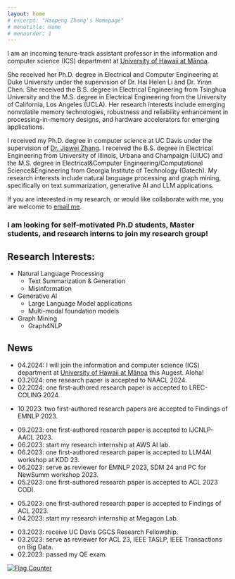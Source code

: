 ```yaml
---
layout: home
# excerpt: "Haopeng Zhang's Homepage"
# menutitle: Home
# menuorder: 1
---
```


I am an incoming tenure-track assistant professor in the information and computer science (ICS) department at <a href="https://www.ics.hawaii.edu/"><u>University of Hawaii at Mānoa</u></a>. 


She received her Ph.D. degree in Electrical and Computer Engineering at Duke University under the supervision of Dr. Hai Helen Li and Dr. Yiran Chen. She received the B.S. degree in Electrical Engineering from Tsinghua University and the M.S. degree in Electrical Engineering from the University of California, Los Angeles (UCLA). Her research interests include emerging nonvolatile memory technologies, robustness and reliability enhancement in processing-in-memory designs, and hardware accelerators for emerging applications.

I received my Ph.D. degree in computer science at UC Davis under the supervision of <a href="http://jiaweizhang.net/"><u>Dr. Jiawei Zhang</u></a>. I received the B.S. degree in Electrical Engineering from University of Illinois, Urbana and Champaign (UIUC) and the M.S. degree in Electrical&Computer Engineering/Computational Science&Engineering from Georgia Institute of Technology (Gatech). My research interests include natural language processing and graph mining, specifically on text summarization, generative AI and LLM applications.

If you are interested in my research, or would like collaborate with me, you are welcome to <a href="mailto:haopengz@hawaii.edu"><u>email me</u></a>.

### I am looking for self-motivated Ph.D students, Master students, and research interns to join my research group!


## Research Interests:

- Natural Language Processing
	- Text Summarization & Generation
	- Misinformation
- Generative AI
	- Large Language Model applications
	- Multi-modal foundation models
- Graph Mining
	- Graph4NLP


## News

- 04.2024: I will join the information and computer science (ICS) department at <a href="https://www.ics.hawaii.edu/"><u>University of Hawaii at Mānoa</u></a> this Augest. Aloha! 
- 03.2024: one research paper is accepted to NAACL 2024.
- 02.2024: one first-authored research paper is accepted to LREC-COLING 2024.
<!-- - 02.2024: one research paper <a href = "https://arxiv.org/abs/2402.11794" target="_blank">[Unveiling the Magic: Investigating Attention Distillation in Retrieval-augmented Generation]</a> is available on arXiv.  -->
- 10.2023: two first-authored research papers are accepted to Findings of EMNLP 2023.
<!-- - 09.2023: serve as PC member for SDM 24. -->
- 09.2023: one first-authored research paper is accepted to IJCNLP-AACL 2023.
- 06.2023: start my research internship at AWS AI lab.
- 06.2023: one first-authored research paper is accepted to LLM4AI workshop at KDD 23.
- 06.2023: serve as reviewer for EMNLP 2023, SDM 24 and PC for NewSumm workshop 2023.
- 05.2023: one first-authored research paper is accepted to ACL 2023 CODI. 
<!-- - 05.2023: one research paper <a href = "https://arxiv.org/abs/2305.14835" target="_blank">[SummIt: Iterative Text Summarization via ChatGPT]</a> is available on arXiv. -->
- 05.2023: one first-authored research paper is accepted to Findings of ACL 2023.
- 04.2023: start my research internship at Megagon Lab.
<!-- - 04.2023: one research paper <a href = "https://arxiv.org/abs/2304.04193" target="_blank">[Extractive Summarization via ChatGPT for Faithful Summary Generation]</a> is available on arXiv. -->
- 03.2023: receive UC Davis GGCS Research Fellowship.
- 03.2023: serve as reviewer for ACL 23, IEEE TASLP, IEEE Transactions on Big Data.
- 02.2023: passed my QE exam.

<a href="https://info.flagcounter.com/pYGa"><img src="https://s11.flagcounter.com/count2/pYGa/bg_FFFFFF/txt_000000/border_CCCCCC/columns_8/maxflags_30/viewers_0/labels_0/pageviews_1/flags_0/percent_0/" alt="Flag Counter" border="0"></a>



